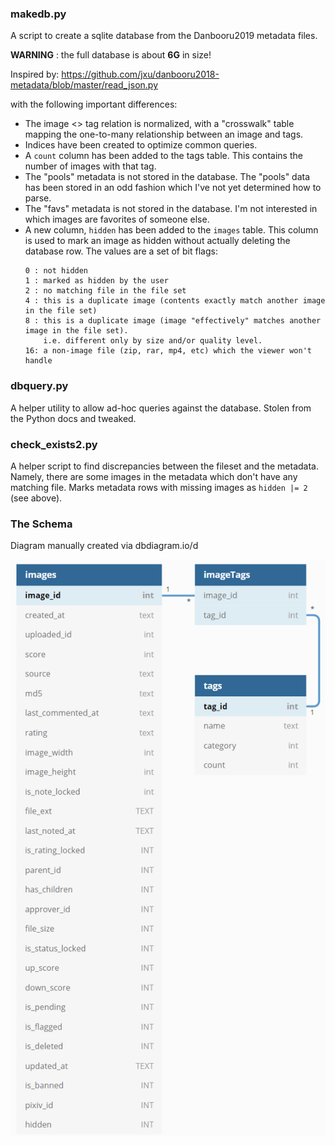 ### makedb.py

A script to create a sqlite database from the Danbooru2019 metadata files.

**WARNING** : the full database is about **6G** in size!

Inspired by:
https://github.com/jxu/danbooru2018-metadata/blob/master/read_json.py

with the following important differences:

- The image <> tag relation is normalized, with a "crosswalk" table 
   mapping the one-to-many relationship between an image and tags.
- Indices have been created to optimize common queries.
- A `count` column has been added to the tags table. This contains
  the number of images with that tag.
- The "pools" metadata is not stored in the database. The "pools" data
   has been stored in an odd fashion which I've not yet determined how
   to parse.
- The "favs" metadata is not stored in the database. I'm not interested
  in which images are favorites of someone else.
- A new column, `hidden` has been added to the `images` table. This
   column is used to mark an image as hidden without actually deleting
   the database row. The values are a set of bit flags:
   ```
   0 : not hidden
   1 : marked as hidden by the user
   2 : no matching file in the file set
   4 : this is a duplicate image (contents exactly match another image in the file set)
   8 : this is a duplicate image (image "effectively" matches another image in the file set).
       i.e. different only by size and/or quality level.
   16: a non-image file (zip, rar, mp4, etc) which the viewer won't handle
   ```
### dbquery.py

A helper utility to allow ad-hoc queries against the database. Stolen from
the Python docs and tweaked.

### check_exists2.py

A helper script to find discrepancies between the fileset and the metadata.
Namely, there are some images in the metadata which don't have any matching
file. Marks metadata rows with missing images as `hidden |= 2` (see above).

### The Schema

Diagram manually created via dbdiagram.io/d

![database schema](schema.png)
